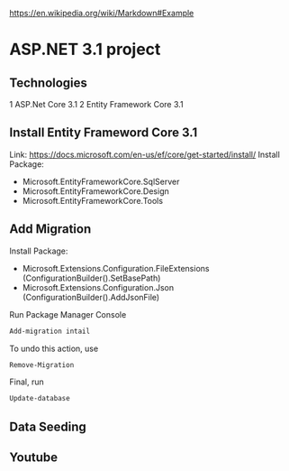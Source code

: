 https://en.wikipedia.org/wiki/Markdown#Example
# ASP.NET 3.1 project
## Technologies
1 ASP.Net Core 3.1
2 Entity Framework Core 3.1
## Install Entity Frameword Core 3.1
Link: https://docs.microsoft.com/en-us/ef/core/get-started/install/
Install Package: 
* Microsoft.EntityFrameworkCore.SqlServer
* Microsoft.EntityFrameworkCore.Design
* Microsoft.EntityFrameworkCore.Tools
## Add Migration
Install Package:
* Microsoft.Extensions.Configuration.FileExtensions (ConfigurationBuilder().SetBasePath)
* Microsoft.Extensions.Configuration.Json (ConfigurationBuilder().AddJsonFile)

Run Package Manager Console
~~~bash
Add-migration intail
~~~
To undo this action, use
~~~bash
Remove-Migration
~~~
Final, run
~~~bash
Update-database
~~~

## Data Seeding
## Youtube
